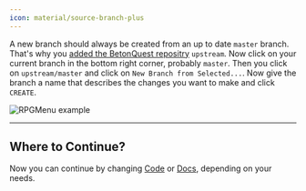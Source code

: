 ```yaml
---
icon: material/source-branch-plus
---
```

A new branch should always be created from an up to date `master` branch.
That's why you [added the BetonQuest repositry](../Setup-Project.md#adding-remote-repository) `upstream`.
Now click on your current branch in the bottom right corner, probably `master`.
Then you click on `upstream/master` and click on `New Branch from Selected...`.
Now give the branch a name that describes the changes you want to make and click `CREATE`.

<span class="centered">![RPGMenu example](../../_media/content/Participate/Progress/Create-a-new-Branch.png)</span>

---
## Where to Continue?
Now you can continue by changing [Code](./Code/Workflow.md#maven-verify) or [Docs](./Docs/Workflow.md#live-preview), depending on your needs.
